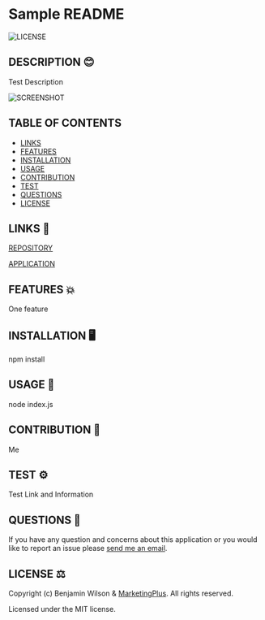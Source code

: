 
  # Sample README
  ![LICENSE](https://img.shields.io/github/license/MarketingPlus/readme-generator)

  ## DESCRIPTION 😊

  Test Description

  ![SCREENSHOT](https://user-images.githubusercontent.com/77607177/116784347-23c90800-aad7-11eb-8a2c-d360706c9b9b.PNG)

  ## TABLE OF CONTENTS

  * [LINKS](#links)
  * [FEATURES](#features)
  * [INSTALLATION](#installation)
  * [USAGE](#usage)
  * [CONTRIBUTION](#contribution)
  * [TEST](#test)
  * [QUESTIONS](#questions)
  * [LICENSE](#license)
  
  <a name="links"></a>
  ## LINKS 🔗

  [REPOSITORY](https://github.com/MarketingPlus/readme-generator)

  [APPLICATION](https://MarketingPlus.github.io/readme-generator)

  <a name="features"></a>
  ## FEATURES 💥

  One feature 

  <a name="installation"></a>
  ## INSTALLATION 🖥️

  npm install

  <a name="usage"></a>
  ## USAGE 📄

  node index.js

  <a name="contribution"></a>
  ## CONTRIBUTION 🧔

  Me

  <a name="test"></a>
  ## TEST ⚙️

  Test Link and Information

  <a name="questions"></a>
  ## QUESTIONS 📧

  If you have any question and concerns about this application or you would like to report an issue please [send me an email](mailto:benmarketingplus@gmail.com).

  <a name="license"></a>
  ## LICENSE ⚖️

  Copyright (c) Benjamin Wilson & [MarketingPlus](https://github.com/MarketingPlus). All rights reserved.
  
  Licensed under the MIT license.

